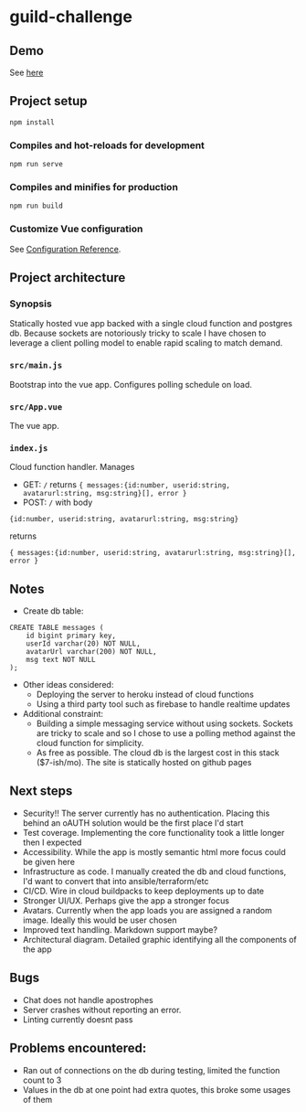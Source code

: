 # guild-challenge


## Demo

See [here](https://james-gibson.github.io/guild-challenge/)

## Project setup
```
npm install
```

### Compiles and hot-reloads for development
```
npm run serve
```

### Compiles and minifies for production
```
npm run build
```

### Customize Vue configuration
See [Configuration Reference](https://cli.vuejs.org/config/).


## Project architecture
 
### Synopsis

Statically hosted vue app backed with a single cloud function and postgres db.  Because sockets are notoriously tricky to scale I have chosen to leverage a client polling model to enable rapid scaling to match demand.

### `src/main.js`
Bootstrap into the vue app.  Configures polling schedule on load.

### `src/App.vue`
The vue app.

### `index.js`
Cloud function handler.  Manages 
 
  * GET: `/` returns ```{ messages:{id:number, userid:string, avatarurl:string, msg:string}[], error } ```
  * POST: `/` with body 

  ```
  {id:number, userid:string, avatarurl:string, msg:string}
  ``` 
  
  returns 

  ```
  { messages:{id:number, userid:string, avatarurl:string, msg:string}[], error } 
  ```
## Notes

  * Create db table:
```
CREATE TABLE messages (
    id bigint primary key,
    userId varchar(20) NOT NULL,
    avatarUrl varchar(200) NOT NULL,
    msg text NOT NULL
);
```
  * Other ideas considered:
    - Deploying the server to heroku instead of cloud functions
    - Using a third party tool such as firebase to handle realtime updates
  * Additional constraint:
    - Building a simple messaging service without using sockets.  Sockets are tricky to scale and so I chose to use a polling method against the cloud function for simplicity.
    - As free as possible.  The cloud db is the largest cost in this stack ($7-ish/mo).  The site is statically hosted on github pages

## Next steps

  * Security!!  The server currently has no authentication. Placing this behind an oAUTH solution would be the first place I'd start
  * Test coverage. Implementing the core functionality took a little longer then I expected
  * Accessibility. While the app is mostly semantic html more focus could be given here
  * Infrastructure as code. I manually created the db and cloud functions, I'd want to convert that into ansible/terraform/etc
  * CI/CD. Wire in cloud buildpacks to keep deployments up to date
  * Stronger UI/UX. Perhaps give the app a stronger focus 
  * Avatars. Currently when the app loads you are assigned a random image.  Ideally this would be user chosen
  * Improved text handling. Markdown support maybe?
  * Architectural diagram.  Detailed graphic identifying all the components of the app

## Bugs
  * Chat does not handle apostrophes
  * Server crashes without reporting an error.
  * Linting currently doesnt pass

## Problems encountered:
  * Ran out of connections on the db during testing, limited the function count to 3
  * Values in the db at one point had extra quotes, this broke some usages of them
